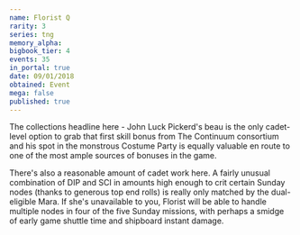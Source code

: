 ```yaml
---
name: Florist Q
rarity: 3
series: tng
memory_alpha:
bigbook_tier: 4
events: 35
in_portal: true
date: 09/01/2018
obtained: Event
mega: false
published: true
---
```


The collections headline here - John Luck Pickerd's beau is the only cadet-level option to grab that first skill bonus from The Continuum consortium and his spot in the monstrous Costume Party is equally valuable en route to one of the most ample sources of bonuses in the game.

There's also a reasonable amount of cadet work here. A fairly unusual combination of DIP and SCI in amounts high enough to crit certain Sunday nodes (thanks to generous top end rolls) is really only matched by the dual-eligible Mara. If she's unavailable to you, Florist will be able to handle multiple nodes in four of the five Sunday missions, with perhaps a smidge of early game shuttle time and shipboard instant damage.
